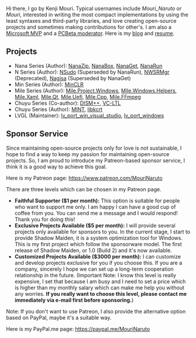 ﻿Hi there, I go by Kenji Mouri. Typical usernames include *Mouri_Naruto* or
*Mouri*, interested in writing the most compact implementations by using
the least syntaxes and third-party libraries, and love creating open-source
projects and sometimes making contributions for other's. I am also a 
[Microsoft MVP] and a [PCBeta moderator]. Here is my [blog] and [resume].

[blog]: https://mouri.moe/
[resume]: https://mouri.moe/assets/resume/resume_english.pdf
[Microsoft MVP]: https://mvp.microsoft.com/en-us/PublicProfile/5004706?fullName=Kenji%20Mouri
[PCBeta moderator]: https://i.pcbeta.com/home.php?mod=space&uid=3887572&do=profile

## Projects

- Nana Series (Author): [NanaZip], [NanaBox], [NanaGet], [NanaRun]
- N Series (Author): [NSudo] (Superseded by NanaRun), [NWSRMgr] (Deprecated),
  [Nagisa] (Superseded by NanaGet)
- Min Series (Author): [MinCLR]
- Mile Series (Author): [Mile.Project.Windows], [Mile.Windows.Helpers],
  [Mile.Xaml], [Mile.Qt], [Mile.Uefi], [Mile.Cpp], [Mile.FFmpeg]
- Chuyu Series (Co-author): [DISM++], [VC-LTL]
- Chuyu Series (Author): [MINT], [libkcrt]
- LVGL (Maintainer): [lv_port_win_visual_studio], [lv_port_windows]

[NanaZip]: https://github.com/M2Team/NanaZip
[NanaBox]: https://github.com/M2Team/NanaBox
[NanaGet]: https://github.com/M2Team/NanaGet
[NanaRun]: https://github.com/M2Team/NanaRun

[NSudo]: https://github.com/M2TeamArchived/NSudo
[NWSRMgr]: https://github.com/M2TeamArchived/NWSRMgr
[Nagisa]: https://github.com/M2TeamArchived/Nagisa

[MinCLR]: https://github.com/M2Team/MinCLR

[Mile.Project.Windows]: https://github.com/ProjectMile/Mile.Project.Windows
[Mile.Windows.Helpers]: https://github.com/ProjectMile/Mile.Windows.Helpers
[Mile.Xaml]: https://github.com/ProjectMile/Mile.Xaml
[Mile.Qt]: https://github.com/ProjectMile/Mile.Qt
[Mile.Uefi]: https://github.com/ProjectMile/Mile.Uefi
[Mile.Cpp]: https://github.com/ProjectMile/Mile.Cpp
[Mile.FFmpeg]: https://github.com/ProjectMile/Mile.FFmpeg

[DISM++]: https://github.com/Chuyu-Team/Dism-Multi-language/releases/latest
[VC-LTL]: https://github.com/Chuyu-Team/VC-LTL5

[MINT]: https://github.com/Chuyu-Team/MINT
[libkcrt]: https://github.com/Chuyu-Team/libkcrt

[lv_port_win_visual_studio]: https://github.com/lvgl/lv_port_win_visual_studio
[lv_port_windows]: https://github.com/lvgl/lv_port_windows

## Sponsor Service

Since maintaining open-source projects only for love is not sustainable, I hope
to find a way to keep my passion for maintaining open-source projects. So, I am
proud to introduce my Patreon-based sponsor service, I think it is a good way 
to achieve this goal.

Here is my Patreon page: https://www.patreon.com/MouriNaruto

There are three levels which can be chosen in my Patreon page.

- **Faithful Supporter ($1 per month):** This option is suitable for people
  who want to support me only. I am happy I can have a good cup of coffee from
  you. You can send me a message and I would respond! Thank you for doing this!
- **Exclusive Projects Available ($5 per month):** I will provide several
  projects only available for sponsors to you. In the current stage, I start to
  provide Shadow Maiden, it is a system optimization tool for Windows. This is
  my first project which follow the sponsorware model. The first release of
  Shadow Maiden, or 1.0 (Build 2) and it's now available.
- **Customized Projects Available ($3000 per month):** I can customize and
  develop projects exclusive for you if you choose this. If you are a company,
  sincerely I hope we can set up a long-term cooperation relationship in the
  future. (Important Note: I know this level is really expensive, I set that
  because I am busy and I need to set a price which is higher than my monthly
  salary which can make me help you without any worries. **If you really want
  to choose this level, please contact me immediately via e-mail first before
  sponsoring.**) 

Note: If you don't want to use Patreon, I also provide the alternative option
based on PayPal, maybe it's a suitable way.

Here is my PayPal.me page: https://paypal.me/MouriNaruto
